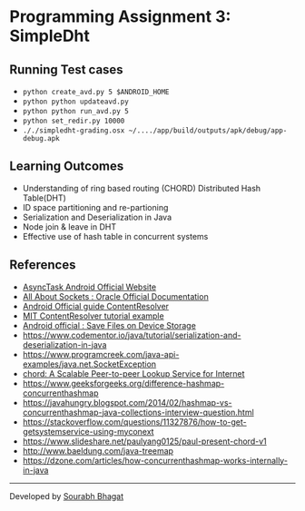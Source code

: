 # Programming Assignment 3: SimpleDht


## Running Test cases
* `python create_avd.py 5 $ANDROID_HOME`
* `python python updateavd.py`
* `python python run_avd.py 5`
* `python set_redir.py 10000`
* `././simpledht-grading.osx ~/..../app/build/outputs/apk/debug/app-debug.apk`



## Learning Outcomes
* Understanding of ring based routing (CHORD) Distributed Hash Table(DHT)
* ID space partitioning and re-partioning
* Serialization and Deserialization in Java
* Node join & leave in DHT
* Effective use of hash table in concurrent systems

## References
 * [AsyncTask Android Official Website](http://developer.android.com/reference/android/os/AsyncTask.html)
 * [All About Sockets : Oracle Official Documentation](https://docs.oracle.com/javase/tutorial/networking/sockets/clientServer.html)
 * [Android Official guide ContentResolver](https://developer.android.com/reference/android/content/ContentResolver.html)
 * [MIT ContentResolver tutorial example](https://stuff.mit.edu/afs/sipb/project/android/docs/guide/topics/providers/content-provider-basics.html)
 * [Android official : Save Files on Device Storage]( https://developer.android.com/training/data-storage/files.html#WriteInternalStorage)
 * https://www.codementor.io/java/tutorial/serialization-and-deserialization-in-java
 * https://www.programcreek.com/java-api-examples/java.net.SocketException
 * [chord: A Scalable Peer-to-peer Lookup Service for Internet](https://pdos.csail.mit.edu/papers/chord:sigcomm01/chord_sigcomm.pdf)
 * https://www.geeksforgeeks.org/difference-hashmap-concurrenthashmap
 * https://javahungry.blogspot.com/2014/02/hashmap-vs-concurrenthashmap-java-collections-interview-question.html
 * https://stackoverflow.com/questions/11327876/how-to-get-getsystemservice-using-myconext
 * https://www.slideshare.net/paulyang0125/paul-present-chord-v1
 * http://www.baeldung.com/java-treemap
 * https://dzone.com/articles/how-concurrenthashmap-works-internally-in-java
 * * *
Developed by [Sourabh Bhagat](https://github.com/sourabh3b)
